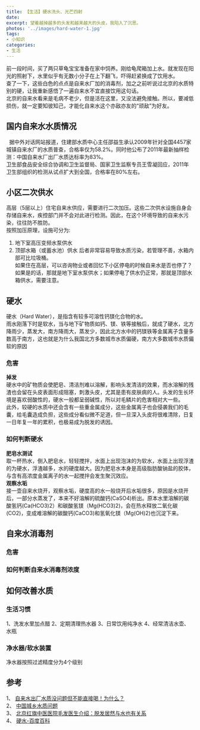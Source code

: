 ```yaml
---
title: 【生活】硬水洗头、光芒四射
date: 
excerpt: 望着越掉越多的头发和越来越大的头皮，我陷入了沉思。    
photos: '../images/hard-water-1.jpg'
tags:
- 小知识
categories:
- 生活
---
```


<!--more-->
前一段时间，买了两只草龟宝宝准备在家中饲养。刚给龟爬箱加上水。就发现在阳光的照射下，水里似乎有无数小分子在上下翻飞，吓得赶紧换成了饮用水。  
查了一下，这些白色的点点是自来水厂加的消毒剂，加之之前听说过北京的水质特别的硬，让我重新感悟了一遍自来水不宜直接饮用这句话。  
北京的自来水看来是毛病不老少，但是活在这里，又没法避免接触。所以，要减低损伤，就一定要知彼知己，才能化自来水这个亦敌亦友的“顽敌”为好友。 

## 国内自来水水质情况
&nbsp;&nbsp;据中外对话网站报道，住建部水质中心主任邵益生承认2009年针对全国4457家城镇自来水厂的水质普查，合格率仅为58.2%。同时他公布了2011年最新抽样检测：中国自来水厂出厂水质达标率为83%。  
卫生部食品安全综合协调和卫生监督局、国家卫生监察专员王雪凝回应，2011年卫生部组织的检测从试点扩大到全国，合格率在80%左右。  

## 小区二次供水
高层（5层以上）住宅自来水供应，需要进行二次加压。这些二次供水设施自身会存储自来水，疾控部门并不会对此进行检测。因此，在这个环境导致的自来水污染，往往防不胜防。  
按照加压原理，设施可分为:  
1. 地下室高压变频水泵供水
2. 顶部水箱（或蓄水池）供水
后者非常容易导致水质污染，若管理不善，水箱内部可比垃圾桶。  
如果住在高层，可以咨询物业或者回忆下小区停电的时候自来水是否也停了？   
如果是的话，那就是地下室水泵供水；如果停电了供水仍正常，那就是顶部水箱供水，需要注意。   

## 硬水
硬水（Hard Water），是指含有较多可溶性钙镁化合物的水。  
雨水刚落下时是软水，当与地下矿物质如钙、镁、铁等接触后，就成了硬水，北方降雨少，蒸发大，南方降雨大，蒸发少，因此北方水中的钙镁铁等金属离子含量多数高于南方，这也就是为什么我国北方多数城市水质偏硬，南方大多数城市水质偏软的原因  

### 危害
**掉发**  
硬水中的矿物质会使肥皂、清洁剂难以溶解，影响头发清洁的效果，而水溶解的残渣也会留在头皮表面形成阻塞，刺激头皮，尤其是患有皮肤病的人。头发的生长环境是喜欢弱酸性的，硬水一般都呈弱碱性，所以对毛鳞片的危害相对大一些。  
此外，较硬的水质中还会含有一些重金属成分，这些金属离子也会侵袭我们的毛囊，给毛囊造成负担，这些成分看似微不足道，但一旦深入头皮将很难清除，日复一日年复一年的累积，也极易成为脱发的诱因。  

### 如何判断硬水
**肥皂水测试**  
取一杯热水，倒入肥皂水，轻轻搅拌，水面上出现泡沫的为软水，水面上出现浮渣的为硬水，浮渣越多，水的硬度越大。因为肥皂水本身是高级脂肪酸钠盐的胶体，与含有高浓度金属离子的水一起搅拌会发生聚沉效应。  
**观察水垢**  
接一壶自来水烧开，观察水垢，硬度高的水一般烧开后水垢很多，原因是水烧开后，一部分水蒸发了，本来不好溶解的硫酸钙(CaSO4)析出。原本水里溶解的碳酸氢钙(Ca(HCO3)2）和碳酸氢镁（Mg(HCO3)2)，会在热水释放二氧化碳(CO2)，变成难溶解的碳酸钙(CaCO3)和氢氧化镁（Mg(OH)2)也沉淀下来。  


## 自来水消毒剂
### 危害
### 如何判断自来水消毒剂浓度

## 如何改善水质
### 生活习惯
1、洗发水里加点醋
2、定期清理热水器
3、日常饮用纯净水
4、经常清洁水壶、水瓶
### 净水器/软水装置
净水器按照过滤精度分为4个级别

## 参考
1、 [自来水出厂水质没问题但不能直接喝！为什么？](https://tech.sina.cn/intercept.d.html/?chname=tech&times=1)  
2、 [中国城乡水质问题](https://publiclab.org/wiki/water-risks-in-urban-and-rural-china)  
3、 [北京红旗中医医院毛发医生介绍：脱发居然与水也有关系 ](https://www.sohu.com/a/508153481_828252)  
4、 [硬水-百度百科](https://baike.baidu.com/item/%E7%A1%AC%E6%B0%B4/509285?fr=aladdin)  